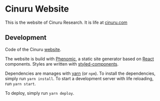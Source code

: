 # Cinuru Website

This is the website of Cinuru Research. It is life at [cinuru.com](http://cinuru.com)

## Development

Code of the Cinuru [website](http://cinuru.com).

The website is build with [Phenomic](https://github.com/MoOx/phenomic), a static site generator based on [React](https://facebook.github.io/react/) components. Styles are written with [styled-components](http://styled-components.com/).

Dependencies are manages with [yarn](http://yarnpkg.com/) (or `npm`). To install the dependencies, simply run `yarn install`. To start a development server with life reloading, run `yarn start`.

To deploy, simply run `yarn deploy`.
